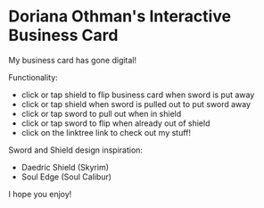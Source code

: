 # Doriana Othman's Interactive Business Card
My business card has gone digital!

Functionality:
- click or tap shield to flip business card when sword is put away
- click or tap shield when sword is pulled out to put sword away
- click or tap sword to pull out when in shield
- click or tap sword to flip when already out of shield
- click on the linktree link to check out my stuff!

Sword and Shield design inspiration:
- Daedric Shield (Skyrim)
- Soul Edge (Soul Calibur)

I hope you enjoy!
